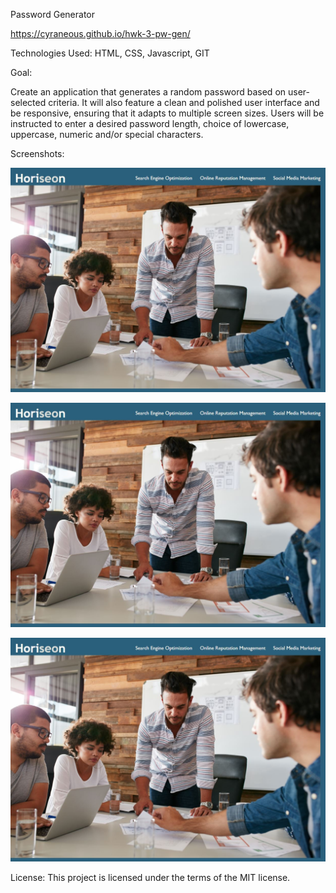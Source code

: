Password Generator

https://cyraneous.github.io/hwk-3-pw-gen/

Technologies Used: HTML, CSS, Javascript, GIT

Goal: 

Create an application that generates a random password based on user-selected criteria. It will also feature a clean and polished user interface and be responsive, ensuring that it adapts to multiple screen sizes. Users will be instructed to enter a desired password length, choice of lowercase, uppercase, numeric and/or special characters.

Screenshots:

![Alt-text](https://github.com/cyraneous/hwk-1-code-refactor/blob/master/assets/Homework%201-1.JPG)

![Alt-text](https://github.com/cyraneous/hwk-1-code-refactor/blob/master/assets/Homework%201-1.JPG)

![Alt-text](https://github.com/cyraneous/hwk-1-code-refactor/blob/master/assets/Homework%201-1.JPG)



License: This project is licensed under the terms of the MIT license.



